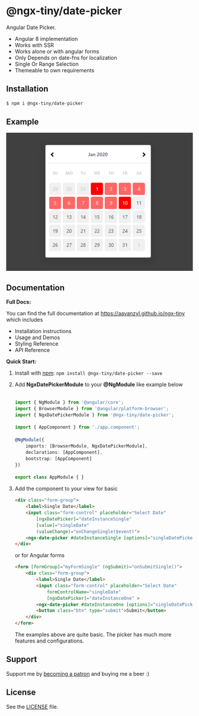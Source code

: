 # @ngx-tiny/date-picker

Angular Date Picker.

* Angular 8 implementation
* Works with SSR
* Works alone or with angular forms 
* Only Depends on date-fns for localization
* Single Or Range Selection
* Themeable to own requirements

## Installation

```sh
$ npm i @ngx-tiny/date-picker
```


## Example

![Date Picker](https://raw.githubusercontent.com/aavanzyl/ngx-tiny/master/projects/assets/ngx-date-picker.png)
## Documentation

__Full Docs:__

You can find the full documentation at https://aavanzyl.github.io/ngx-tiny which includes
* Installation instructions
* Usage and Demos
* Styling Reference
* API Reference

__Quick Start:__

1. Install with [npm](https://www.npmjs.com): `npm install @ngx-tiny/date-picker --save`

2. Add __NgxDatePickerModule__ to your __@NgModule__ like example below
    ```typescript

    import { NgModule } from '@angular/core';
    import { BrowserModule } from '@angular/platform-browser';
    import { NgxDatePickerModule } from '@ngx-tiny/date-picker';

    import { AppComponent } from './app.component';

    @NgModule({
        imports: [BrowserModule, NgxDatePickerModule],
        declarations: [AppComponent],
        bootstrap: [AppComponent]
    })

    export class AppModule { }

    ```
 4. Add the component to your view for basic
    ```html
    <div class="form-group">
        <label>Single Date</label>
        <input class="form-control" placeholder="Select Date" 
            [ngxDatePicker]="dateInstanceSingle" 
            [value]="singleDate"
            (valueChange)="onChangeSingle($event)">
        <ngx-date-picker #dateInstanceSingle [options]="singleDatePickerOptions"></ngx-date-picker>
    </div>
    ```
    or for Angular forms
    ```html 
    <form [formGroup]="myFormSingle" (ngSubmit)="onSubmitSingle()">
        <div class="form-group">
            <label>Single Date</label>
            <input class="form-control" placeholder="Select Date" 
                formControlName="singleDate"
                [ngxDatePicker]="dateInstanceOne" >
            <ngx-date-picker #dateInstanceOne [options]="singleDatePickerOptions"></ngx-date-picker>
            <button class="btn" type="submit">Submit</button>
        </div>
    </form>
    ```
    The examples above are quite basic. The picker has much more features and configurations. 
    
## Support

Support me by [becoming a patron](https://www.patreon.com/bePatron?u=27640996) and buying me a beer :) 

## License
See the [LICENSE][license] file.


[license]: /LICENSE
[contributing]: /CONTRIBUTING.md
[docs]: /DOCUMENTATION.md 